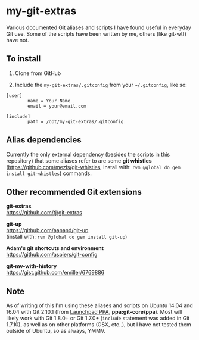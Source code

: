 
my-git-extras
=============

Various documented Git aliases and scripts I have found useful in everyday Git use. Some of the scripts have been written by me, others (like git-wtf) have not.


To install
----------

1) Clone from GitHub

2) Include the `my-git-extras/.gitconfig` from your `~/.gitconfig`, like so:

```
[user]
        name = Your Name
        email = your@email.com

[include]
        path = /opt/my-git-extras/.gitconfig
```


Alias dependencies
------------------

Currently the only external dependency (besides the scripts in this repository) that some aliases refer to are some **git whistles** (https://github.com/mezis/git-whistles, install with: `rvm @global do gem install git-whistles`) commands.


Other recommended Git extensions
--------------------------------

**git-extras**  
https://github.com/tj/git-extras

**git-up**  
https://github.com/aanand/git-up<br />
(install with: `rvm @global do gem install git-up`)


**Adam's git shortcuts and environment**  
https://github.com/aspiers/git-config

**git-mv-with-history**  
https://gist.github.com/emiller/6769886


Note
----

As of writing of this I'm using these aliases and scripts on Ubuntu 14.04 and 16.04 with Git 2.10.1 (from [Launchpad PPA](https://launchpad.net/~git-core/+archive/ubuntu/ppa), **ppa:git-core/ppa**). Most will likely work with Git 1.8.0+ or Git 1.7.0+ (`include` statement was added in Git 1.7.10), as well as on other platforms (OSX, etc..), but I have not tested them outside of Ubuntu, so as always, YMMV.
